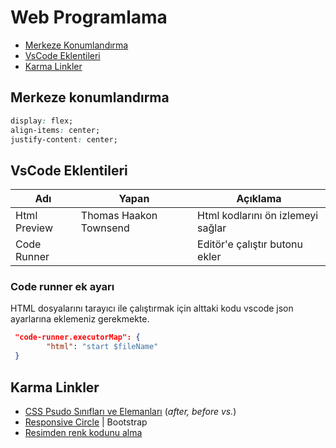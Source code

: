 # Web Programlama

* [Merkeze Konumlandırma](#Merkeze%20konumland%C4%B1rma)
* [VsCode Eklentileri](#VsCode%20Eklentileri)
* [Karma Linkler](#Karma%20Linkler)

## Merkeze konumlandırma

```css
display: flex;
align-items: center;
justify-content: center;
```

## VsCode Eklentileri

| Adı | Yapan | Açıklama |
|-----|-------|----------|
| Html Preview | Thomas Haakon Townsend | Html kodlarını ön izlemeyi sağlar |
| Code Runner | | Editör'e çalıştır butonu ekler |

### Code runner ek ayarı

HTML dosyalarını tarayıcı ile çalıştırmak için alttaki kodu vscode json ayarlarına eklemeniz gerekmekte.

```json
 "code-runner.executorMap": {
        "html": "start $fileName"
 }
```

## Karma Linkler

* [CSS Psudo Sınıfları ve Elemanları](https://fatihhayrioglu.com/pseudo-siniflari-ve-pseudo-elementleri/) (*after, before vs.*)
* [Responsive Circle](https://codeitdown.com/css-circles/) | Bootstrap
* [Resimden renk kodunu alma](https://html-color-codes.info/colors-from-image/)